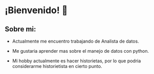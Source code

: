 # ¡Bienvenido! 👋

## Sobre mi:
-  Actualmente me encuentro trabajando de Analista de datos.

-  Me gustaria aprender mas sobre el manejo de datos con python.

-  Mi hobby actualmente es hacer historietas, por lo que podria considerarme historietista en cierto punto.


